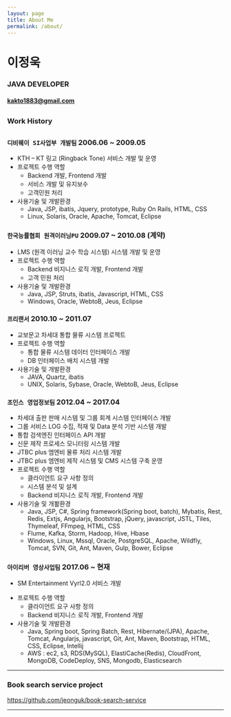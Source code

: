 ```yaml
---
layout: page
title: About Me
permalink: /about/
---
```


# 이정욱
### JAVA DEVELOPER
#### kakto1883@gmail.com

##
###  Work History 

##
### ``` 디비웨이 SI사업부 개발팀 ``` 2006.06 ~ 2009.05
* KTH – KT 링고 (Ringback Tone) 서비스 개발 및 운영
* 프로젝트 수행 역할
	- Backend 개발, Frontend 개발
	- 서비스 개발 및 유지보수
	- 고객민원 처리
* 사용기술 및 개발환경
	- Java, JSP, ibatis, Jquery, prototype, Ruby On Rails, HTML, CSS
	- Linux, Solaris, Oracle, Apache, Tomcat, Eclipse


### ``` 한국능률협회 원격이러닝PU ``` 2009.07 ~ 2010.08 (계약)
* LMS (원격 이러닝 교수 학습 시스템) 시스템 개발 및 운영
* 프로젝트 수행 역할
	- Backend 비지니스 로직 개발, Frontend 개발
	- 고객 민원 처리
* 사용기술 및 개발환경
	- Java, JSP, Struts, ibatis, Javascript, HTML, CSS
	- Windows, Oracle, WebtoB, Jeus, Eclipse


### ``` 프리랜서 ``` 2010.10 ~ 2011.07
* 교보문고 차세대 통합 물류 시스템 프로젝트
* 프로젝트 수행 역할
	- 통합 물류 시스템 데이터 인터페이스 개발
	- DB 인터페이스 배치 시스템 개발
* 사용기술 및 개발환경
	- JAVA, Quartz, ibatis
	- UNIX, Solaris, Sybase, Oracle, WebtoB, Jeus, Eclipse


### ``` 조인스 영업정보팀 ``` 2012.04 ~ 2017.04
* 차세대 출판 판매 시스템 및 그룹 회계 시스템 인터페이스 개발
* 그룹 서비스 LOG 수집, 적재 및 Data 분석 기반 시스템 개발
* 통합 검색엔진 인터페이스 API 개발
* 신문 제작 프로세스 모니터링 시스템 개발
* JTBC plus 엠엔비 물류 처리 시스템 개발
* JTBC plus 엠엔비 제작 시스템 및 CMS 시스템 구축 운영
* 프로젝트 수행 역할
	- 클라이언트 요구 사항 정의
	- 시스템 분석 및 설계
	- Backend 비지니스 로직 개발, Frontend 개발
* 사용기술 및 개봘환경
	- Java, JSP, C#, Spring framework(Spring boot, batch), Mybatis, Rest, Redis, Extjs, Angularjs, Bootstrap, jQuery, javascript, JSTL, Tiles, Thymeleaf, FFmpeg, HTML, CSS
	- Flume, Kafka, Storm, Hadoop, Hive, Hbase
	- Windows, Linux, Mssql, Oracle, PostgreSQL, Apache, Wildfly, Tomcat, SVN, Git, Ant, Maven, Gulp, Bower, Eclipse


### ``` 아이리버 영상사업팀 ``` 2017.06 ~ 현재
- SM Entertainment Vyrl2.0 서비스 개발
* 프로젝트 수행 역할
	- 클라이언트 요구 사항 정의
	- Backend 비지니스 로직 개발, Frontend 개발
* 사용기술 및 개발환경
	- Java, Spring boot, Spring Batch, Rest, Hibernate/(JPA), Apache, Tomcat, Angularjs, javascript, Git, Ant, Maven, Bootstrap, HTML, CSS, Eclipse, Intellij
	- AWS : ec2, s3, RDS(MySQL), ElastiCache(Redis), CloudFront, MongoDB, CodeDeploy, SNS, Mongodb, Elasticsearch



---

### Book search service project

<https://github.com/jeonguk/book-search-service>

---
